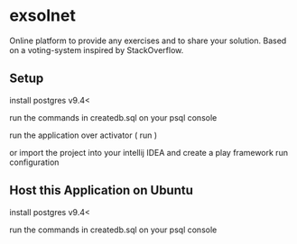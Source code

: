 # exsolnet
Online platform to provide any exercises and to share your solution. Based on a voting-system inspired by StackOverflow.


## Setup
install postgres v9.4<

run the commands in createdb.sql on your psql console

run the application over activator ( run )

or import the project into your intellij IDEA and create a play framework run configuration


## Host this Application on Ubuntu

install postgres v9.4<

run the commands in createdb.sql on your psql console
